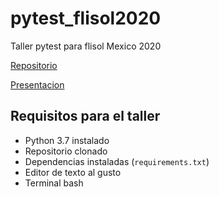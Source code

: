 # pytest_flisol2020

Taller pytest para flisol Mexico 2020

[Repositorio](https://github.com/alehpineda/pytest_flisol2020)

[Presentacion](https://docs.google.com/presentation/d/1avr6ZiBPq9Qu_MuwzsRZX_mTsfDWhmb_qUEi-rOm7Gg/edit?usp=sharing)

## Requisitos para el taller

- Python 3.7 instalado
- Repositorio clonado
- Dependencias instaladas (`requirements.txt`)
- Editor de texto al gusto
- Terminal bash
